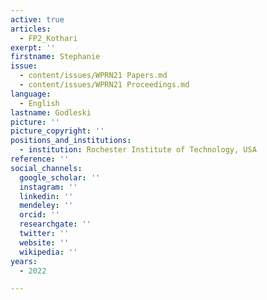 ```yaml
---
active: true
articles:
  - FP2_Kothari
exerpt: ''
firstname: Stephanie
issue:
  - content/issues/WPRN21 Papers.md
  - content/issues/WPRN21 Proceedings.md
language:
  - English
lastname: Godleski
picture: ''
picture_copyright: ''
positions_and_institutions:
  - institution: Rochester Institute of Technology, USA
reference: ''
social_channels:
  google_scholar: ''
  instagram: ''
  linkedin: ''
  mendeley: ''
  orcid: ''
  researchgate: ''
  twitter: ''
  website: ''
  wikipedia: ''
years:
  - 2022

---
```

